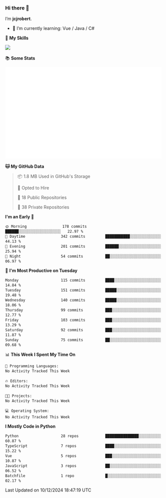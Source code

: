 ### Hi there 👋

I’m **jcjrobert**.

- 🌱 I’m currently learning: Vue / Java / C#

🌟 **My Skills**

![](https://img.shields.io/badge/-Python-3e74a2?style=flat-square&logo=Python&logoColor=fff)

📚 **Some Stats**

![](https://github.com/jcjrobert/github-stats/blob/master/generated/overview.svg)

<!--START_SECTION:waka-->
**🐱 My GitHub Data** 

> 📦 1.8 MB Used in GitHub's Storage 
 > 
> 💼 Opted to Hire
 > 
> 📜 18 Public Repositories 
 > 
> 🔑 38 Private Repositories 
 > 
**I'm an Early 🐤** 

```text
🌞 Morning                178 commits         ██████░░░░░░░░░░░░░░░░░░░   22.97 % 
🌆 Daytime                342 commits         ███████████░░░░░░░░░░░░░░   44.13 % 
🌃 Evening                201 commits         ██████░░░░░░░░░░░░░░░░░░░   25.94 % 
🌙 Night                  54 commits          ██░░░░░░░░░░░░░░░░░░░░░░░   06.97 % 
```
📅 **I'm Most Productive on Tuesday** 

```text
Monday                   115 commits         ████░░░░░░░░░░░░░░░░░░░░░   14.84 % 
Tuesday                  151 commits         █████░░░░░░░░░░░░░░░░░░░░   19.48 % 
Wednesday                140 commits         █████░░░░░░░░░░░░░░░░░░░░   18.06 % 
Thursday                 99 commits          ███░░░░░░░░░░░░░░░░░░░░░░   12.77 % 
Friday                   103 commits         ███░░░░░░░░░░░░░░░░░░░░░░   13.29 % 
Saturday                 92 commits          ███░░░░░░░░░░░░░░░░░░░░░░   11.87 % 
Sunday                   75 commits          ██░░░░░░░░░░░░░░░░░░░░░░░   09.68 % 
```


📊 **This Week I Spent My Time On** 

```text
💬 Programming Languages: 
No Activity Tracked This Week

🔥 Editors: 
No Activity Tracked This Week

🐱‍💻 Projects: 
No Activity Tracked This Week

💻 Operating System: 
No Activity Tracked This Week
```

**I Mostly Code in Python** 

```text
Python                   28 repos            ███████████████░░░░░░░░░░   60.87 % 
TypeScript               7 repos             ████░░░░░░░░░░░░░░░░░░░░░   15.22 % 
Vue                      5 repos             ███░░░░░░░░░░░░░░░░░░░░░░   10.87 % 
JavaScript               3 repos             ██░░░░░░░░░░░░░░░░░░░░░░░   06.52 % 
Batchfile                1 repo              █░░░░░░░░░░░░░░░░░░░░░░░░   02.17 % 
```




 Last Updated on 10/12/2024 18:47:19 UTC
<!--END_SECTION:waka-->

